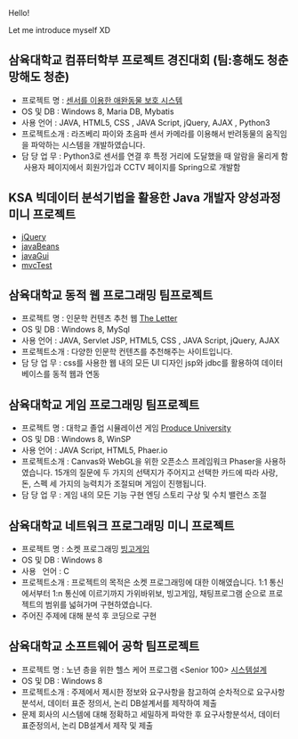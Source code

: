 Hello!

Let me introduce myself XD


## 삼육대학교 컴퓨터학부 프로젝트 경진대회 (팀:흥해도 청춘 망해도 청춘)
* 프로젝트  명 : [센서를 이용한 애완동물 보호 시스템](https://github.com/yunjeongloper/portfolio/tree/master/HCMC/views)
* OS   및   DB : Windows 8, Maria DB, Mybatis
* 사용    언어 : JAVA, HTML5, CSS , JAVA Script, jQuery, AJAX , Python3
* 프로젝트소개 : 라즈베리 파이와 초음파 센서 카메라를 이용해서 반려동물의 움직임을 파악하는 시스템을 개발하였습니다.
* 담 당  업 무 : Python3로 센서를 연결 후 특정 거리에 도달했을 때 알람을 울리게 함
  사용자 페이지에서 회원가입과 CCTV 페이지를 Spring으로 개발함


## KSA 빅데이터 분석기법을 활용한 Java 개발자 양성과정 미니 프로젝트
* [jQuery](https://github.com/yunjeongloper/portfolio/tree/master/04.academyWork/jQuery)
* [javaBeans](https://github.com/yunjeongloper/portfolio/tree/master/04.academyWork/javaBeans)
* [javaGui](https://github.com/yunjeongloper/portfolio/tree/master/04.academyWork/javaGui)
* [mvcTest](https://github.com/yunjeongloper/portfolio/tree/master/04.academyWork/mvcTest)


## 삼육대학교 동적 웹 프로그래밍 팀프로젝트
* 프로젝트  명 : 인문학 컨텐츠 추천 웹 [The Letter](https://github.com/yunjeongloper/portfolio/tree/master/03.dynamicwork)
* OS   및   DB : Windows 8, MySql
* 사용    언어 : JAVA, Servlet  JSP, HTML5, CSS , JAVA Script, jQuery, AJAX 
* 프로젝트소개 : 다양한 인문학 컨텐츠를 추천해주는 사이트입니다. 
* 담 당  업 무 : css를 사용한 웹 내의 모든 UI 디자인
  jsp와 jdbc를 활용하여 데이터베이스를 동적 웹과 연동


## 삼육대학교 게임 프로그래밍 팀프로젝트
* 프로젝트  명 : 대학교 졸업 시뮬레이션 게임 [Produce University](https://github.com/yunjeongloper/portfolio/tree/master/02.gamework)
* OS   및   DB : Windows 8, WinSP
* 사용    언어 : JAVA Script, HTML5, Phaer.io
* 프로젝트소개 : Canvas와 WebGL을 위한 오픈소스 프레임워크 Phaser을 사용하였습니다. 
  15개의 질문에 두 가지의 선택지가 주어지고 선택한 카드에 따라 사랑, 돈, 스펙
  세 가지의 능력치가 조절되며 게임이 진행됩니다. 
* 담 당  업 무 : 게임 내의 모든 기능 구현
  엔딩 스토리 구상 및 수치 밸런스 조절
  
  
## 삼육대학교 네트워크 프로그래밍 미니 프로젝트
* 프로젝트  명 : 소켓 프로그래밍 [빙고게임](https://github.com/yunjeongloper/portfolio/tree/master/01.tcpipwork)
* OS   및   DB : Windows 8
* 사용    언어 : C
* 프로젝트소개 : 프로젝트의 목적은 소켓 프로그래밍에 대한 이해였습니다. 1:1 통신에서부터 1:n
  통신에 이르기까지 가위바위보, 빙고게임, 채팅프로그램 순으로 프로젝트의 범위를 넓혀가며 구현하였습니다.
* 주어진 주제에 대해 분석 후 코딩으로 구현


## 삼육대학교 소프트웨어 공학 팀프로젝트
* 프로젝트  명 : 노년 층을 위한 헬스 케어 프로그램 <Senior 100> [시스템설계](https://github.com/yunjeongloper/portfolio/tree/master/00.SEwork)
* OS   및   DB : Windows 8
* 프로젝트소개 : 주제에서 제시한 정보와 요구사항을 참고하여 순차적으로 요구사항 분석서, 
  데이터 표준 정의서, 논리 DB설계서를 제작하여 제출
* 문제 회사의 시스템에 대해 정확하고 세밀하게 파악한 후 요구사항분석서, 데이터
  표준정의서, 논리 DB설계서 제작 및 제출


